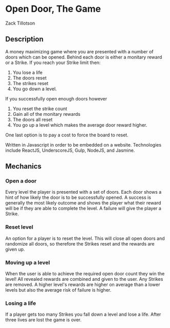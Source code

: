 # Open Door, The Game
Zack Tillotson

## Description

A money maximizing game where you are presented with a number of doors which can be opened. Behind each door is either a monitary reward or a Strike. If you reach your Strike limit then:

1. You lose a life 
2. The doors reset 
3. The strikes reset 
4. You go down a level. 

If you successfully open enough doors however 

1. You reset the strike count 
2. Gain all of the monitary rewards 
3. The doors all reset
4. You go up a level which makes the average door reward higher. 

One last option is to pay a cost to force the board to reset.

Written in Javascript in order to be embedded on a website. Technologies include ReactJS, UnderscoreJS, Gulp, NodeJS, and Jasmine.

## Mechanics

### Open a door

Every level the player is presented with a set of doors. Each door shows a hint of how likely the door is to be successfully opened. A success is generally the most likely outcome and shows the player what their reward will be if they are able to complete the level. A failure will give the player a Strike.

### Reset level

An option for a player is to reset the level. This will close all open doors and randomize all doors, so therefore the Strikes reset and the rewards are given up.

### Moving up a level

When the user is able to achieve the required open door count they win the level! All revealed rewards are combined and given to the user. Any Strikes are removed. A higher level's rewards are higher on average than a lower levels but also the average risk of failure is higher.

### Losing a life

If a player gets too many Strikes you fall down a level and lose a life. After three lives are lost the game is over.
